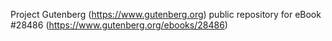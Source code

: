 Project Gutenberg (https://www.gutenberg.org) public repository for eBook #28486 (https://www.gutenberg.org/ebooks/28486)
